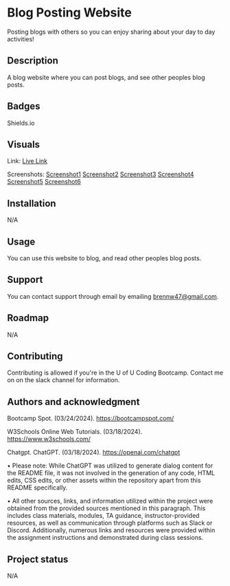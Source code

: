 # Blog Posting Website
Posting blogs with others so you can enjoy sharing about your day to day activities!

## Description
A blog website where you can post blogs, and see other peoples blog posts.

## Badges
Shields.io

## Visuals
Link: <a href="https://bwater47.github.io/Week-4-Challenge/" alt="live site link">Live Link</a>

Screenshots: <a href="./assets/images/Screen1.png" alt="Screenshot">Screenshot1</a>
<a href="./assets/images/Screen2.png" alt="Screenshot">Screenshot2</a>
<a href="./assets/images/Screen3.png" alt="Screenshot">Screenshot3</a>
<a href="./assets/images/Screen4.png" alt="Screenshot">Screenshot4</a>
<a href="./assets/images/Screen5.png" alt="Screenshot">Screenshot5</a>
<a href="./assets/images/Screen6.png" alt="Screenshot">Screenshot6</a>

## Installation
N/A

## Usage
You can use this website to blog, and read other peoples blog posts.

## Support
You can contact support through email by emailing brennw47@gmail.com.

## Roadmap
N/A

## Contributing
Contributing is allowed if you're in the U of U Coding Bootcamp. Contact me on on the slack channel for information.

## Authors and acknowledgment
Bootcamp Spot. (03/24/2024). https://bootcampspot.com/

W3Schools Online Web Tutorials. (03/18/2024). https://www.w3schools.com/ 

Chatgpt. ChatGPT. (03/18/2024). https://openai.com/chatgpt

• Please note: While ChatGPT was utilized to generate dialog content for the README file, it was not involved in the generation of any code, HTML edits, CSS edits, or other assets within the repository apart from this README specifically.

• All other sources, links, and information utilized within the project were obtained from the provided sources mentioned in this paragraph. This includes class materials, modules, TA guidance, instructor-provided resources, as well as communication through platforms such as Slack or Discord. Additionally, numerous links and resources were provided within the assignment instructions and demonstrated during class sessions.

## Project status
N/A